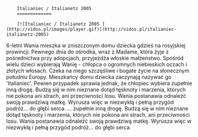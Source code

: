 
        Italianiec / Italianetz 2005 
        =============
        
        [![Italianiec / Italianetz 2005 ](http://vidos.pl/images/player.gif)](http://vidos.pl/italianiec-italianetz-2005)
        
        
 6-letni Wania mieszka w zniszczonym domu dziecka gdzieś na rosyjskiej prowincji. Pewnego dnia do ośrodka, wraz z Madame, która żyje z pośrednictwa przy adopcjach, przyjeżdża włoskie małżeństwo. Spośród wielu dzieci wybierają Wanię - chłopca o ogromnych niebieskich oczach i złotych włosach. Czeka na niego szczęśliwe i bogate życie na słonecznym południu Europy. Mieszkańcy domu dziecka zaczynają nazywać go 'Italianiec'. Pewien przypadek sprawia jednak, że chłopiec wybiera zupełnie inną drogę. Budzą się w nim nieznane dotąd tęsknoty i marzenia, których nie pokona ani strach, ani przeciwności losu. Wania postanawia odnaleźć swoją prawdziwą matkę. Wyrusza więc w niezwykłą i pełną przygód podróż... do głębi serca.  ... zupełnie inną drogę. Budzą się w nim nieznane dotąd tęsknoty i marzenia, których nie pokona ani strach, ani przeciwności losu. Wania postanawia odnaleźć swoją prawdziwą matkę. Wyrusza więc w niezwykłą i pełną przygód podróż... do głębi serca.
    